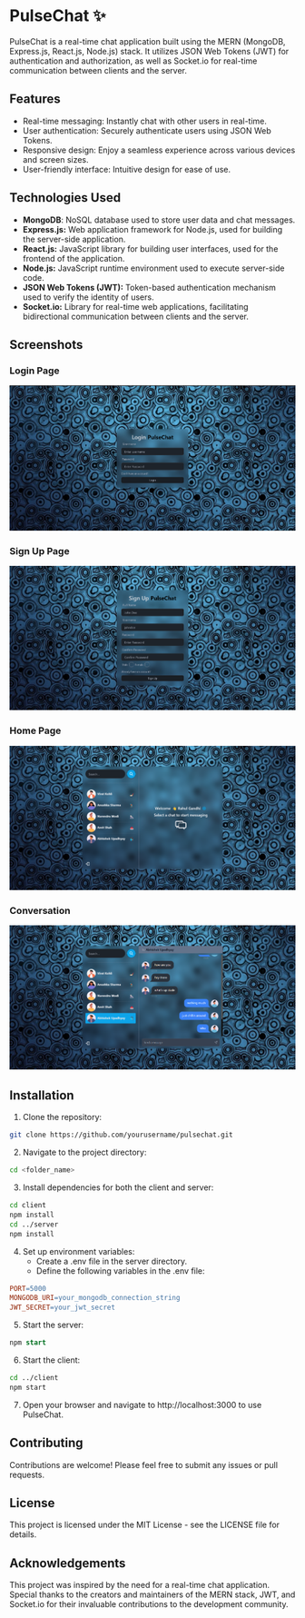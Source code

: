 # PulseChat ✨

PulseChat is a real-time chat application built using the MERN (MongoDB, Express.js, React.js, Node.js) stack. It utilizes JSON Web Tokens (JWT) for authentication and authorization, as well as Socket.io for real-time communication between clients and the server.

## Features

-   Real-time messaging: Instantly chat with other users in real-time.
-   User authentication: Securely authenticate users using JSON Web Tokens.
-   Responsive design: Enjoy a seamless experience across various devices and screen sizes.
-   User-friendly interface: Intuitive design for ease of use.

## Technologies Used

-   **MongoDB**: NoSQL database used to store user data and chat messages.
-   **Express.js:** Web application framework for Node.js, used for building the server-side application.
-   **React.js:** JavaScript library for building user interfaces, used for the frontend of the application.
-   **Node.js:** JavaScript runtime environment used to execute server-side code.
-   **JSON Web Tokens (JWT):** Token-based authentication mechanism used to verify the identity of users.
-   **Socket.io:** Library for real-time web applications, facilitating bidirectional communication between clients and the server.

## Screenshots

### Login Page

![Login Page](frontend/public/images/login.png)

### Sign Up Page

![Sign Up Page](frontend/public/images/signup.png)

### Home Page

![Home Page](frontend/public/images/home.png)

### Conversation

![Conversations](frontend/public/images/conversation.png)

## Installation

1. Clone the repository:

```bash
git clone https://github.com/yourusername/pulsechat.git
```

2. Navigate to the project directory:

```bash
cd <folder_name>
```

3. Install dependencies for both the client and server:

```bash
cd client
npm install
cd ../server
npm install
```

4. Set up environment variables:
    - Create a .env file in the server directory.
    - Define the following variables in the .env file:

```makefile
PORT=5000
MONGODB_URI=your_mongodb_connection_string
JWT_SECRET=your_jwt_secret
```

5. Start the server:

```sql
npm start
```

6. Start the client:

```bash
cd ../client
npm start
```

7. Open your browser and navigate to http://localhost:3000 to use PulseChat.

## Contributing

Contributions are welcome! Please feel free to submit any issues or pull requests.

## License

This project is licensed under the MIT License - see the LICENSE file for details.

## Acknowledgements

This project was inspired by the need for a real-time chat application.
Special thanks to the creators and maintainers of the MERN stack, JWT, and Socket.io for their invaluable contributions to the development community.
